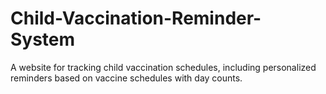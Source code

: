 # Child-Vaccination-Reminder-System
A website for tracking child vaccination schedules, including personalized reminders based on vaccine schedules with day counts.
